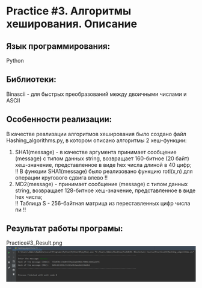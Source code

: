 # Practice #3. Алгоритмы хеширования. Описание

## Язык программирования: 
Python

## Библиотеки:
Binascii - для быстрых преобразований между двоичными числами и ASCII   

## Особенности реализации:
В качестве реализации алгоритмов хеширования было создано файл Hashing_algorithms.py, в котором описано алгоритмы 2 хеш-функции: 
1. SHA1(message) - в качестве аргумента принимает сообщение (message) с типом данных string, возвращает 160-битное (20 байт) хеш-значение, представленное в виде hex числа длиной в 40 цифр;  
!! В функции SHA1(message) было реализовано функцию rotl(x,n) для операции кругового сдвига влево !!
2. MD2(message) - принимает сообщение (message) с типом данных string, возвращает 128-битное хеш-значение, представленное в виде hex числа;  
!! Таблица S - 256-байтная матрица из переставленных цифр числа пи !!

## Результат работы програмы:
Practice#3_Result.png  
![Image text](https://github.com/tu4k0/DL-Blockchain-Course/blob/main/Practice%233/Practice%233_Result.png)
